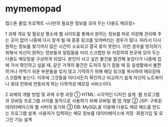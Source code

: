 # mymemopad
캡스톤 졸업 프로젝트
<나만의 필요한 정보를 모아 두는 다용도 메모장>

1 과제 개요 및 필요성
평소에 웹 사이트를 통해서 원하는 정보를 따로 저장해 관리해 주는 곳이 없어 나중에 다시 찾게 될 때 종종 링크를 잊어버리는 경우가 많다. 따라서 다시 원하는 정보를 찾기까지 많은 시간이 소요되고 결국 찾지 못한다. 이런 경우를 방지하기 위해서 자신이 원하는 정보들과 알림들을 미리 스크랩한 뒤 저장하여 한곳에 모아 두는 다용도 메모장을 구상하게 되었다. 본인이 사고 싶은 물건을 발견해 놓았다가 나중에 집에 가서 확인하고 싶을 때, 같은 가격의 물건은 도저히 찾기 힘들 때 등 실생활에서 불편하거나 까먹기 쉬운 부분들을 잊지 않고 기억하기 위해 해당 링크를 복사하여 메모장에 스크랩해 놓는다. 이후에 그것들을 어디서든지 확인하고 비교하기 쉽게 자신의 노트북이나 휴대 전화에 연동되게 하는 다목적성 메모장 서비스이다.

2 과제의 개발 방법 및 과제 수행 과정
① HTML: 시각적인 디자인 설계
⋅웹 프로그램과 모바일 프로그램 사이를 동적으로 사용하기 위해 모바일 웹 앱 개발
② JSP: 구축된 데이터베이스와 웹 서버의 동기화
③ DB: MySQL을 이용해 다용도 메모 패드를 만드는 프로그램 설계
⋅사용자가 입력하는 메모 정보를 데이터베이스에 저장
⋅회원가입 및 로그인 기능 설계
